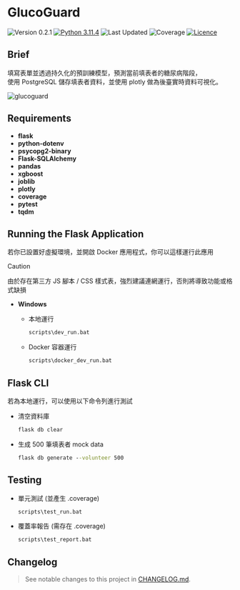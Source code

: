 # GlucoGuard
<!-- Badges -->
![Version 0.2.1](https://img.shields.io/badge/version-0.2.1-blue)
[![Python 3.11.4](https://img.shields.io/badge/python-3.11.4-blue)](https://www.python.org/downloads/release/python-3114/ "More details about Python 3.11.4")
![Last Updated](https://img.shields.io/badge/last%20updated-2024/2/6-darkgreen)
![Coverage](https://img.shields.io/badge/coverage-89%25-darkgreen)
[![Licence](https://img.shields.io/github/license/RogelioKG/GlucoGuard)](./LICENSE)



## Brief
填寫表單並透過持久化的預訓練模型，預測當前填表者的糖尿病階段，\
使用 PostgreSQL 儲存填表者資料，並使用 plotly 做為後臺實時資料可視化。
<!-- GIF -->
![glucoguard](./tests/demo/glucoguard-demo.gif?raw=true)


## Requirements

+ **flask**
+ **python-dotenv**
+ **psycopg2-binary**
+ **Flask-SQLAlchemy**
+ **pandas**
+ **xgboost**
+ **joblib**
+ **plotly**
+ **coverage**
+ **pytest**
+ **tqdm**


## Running the Flask Application
若你已設置好虛擬環境，並開啟 Docker 應用程式，你可以這樣運行此應用

> [!CAUTION]
> 由於存在第三方 JS 腳本 / CSS 樣式表，強烈建議連網運行，否則將導致功能或格式缺損

+ **Windows**

  + 本地運行
    ```bat
    scripts\dev_run.bat
    ```
  + Docker 容器運行
    ```bat
    scripts\docker_dev_run.bat
    ```


## Flask CLI
若為本地運行，可以使用以下命令列進行測試

  + 清空資料庫
    ```bat
    flask db clear
    ```
  + 生成 500 筆填表者 mock data
    ```bat
    flask db generate --volunteer 500
    ```


## Testing

  + 單元測試 (並產生 .coverage)
    ```bat
    scripts\test_run.bat
    ```
  + 覆蓋率報告 (需存在 .coverage)
    ```bat
    scripts\test_report.bat
    ```


## Changelog
> See notable changes to this project in [CHANGELOG.md](./CHANGELOG.md).
